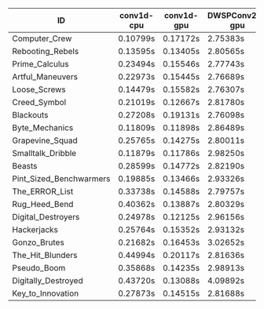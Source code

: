 |ID|conv1d-cpu|conv1d-gpu|DWSPConv2D-gpu|gemm-gpu|avg|
|-|-|-|-|-|-|
|Computer_Crew|0.10799s|0.17172s|2.75383s|1.65536s|1.17222s|
|Rebooting_Rebels|0.13595s|0.13405s|2.80565s|1.66573s|1.18535s|
|Prime_Calculus|0.23494s|0.15546s|2.77743s|1.65628s|1.20603s|
|Artful_Maneuvers|0.22973s|0.15445s|2.76689s|1.68199s|1.20826s|
|Loose_Screws|0.14479s|0.15582s|2.76307s|1.77062s|1.20858s|
|Creed_Symbol|0.21019s|0.12667s|2.81780s|1.71397s|1.21716s|
|Blackouts|0.27208s|0.19131s|2.76098s|1.65690s|1.22032s|
|Byte_Mechanics|0.11809s|0.11898s|2.86489s|1.78211s|1.22102s|
|Grapevine_Squad|0.25765s|0.14275s|2.80011s|1.69319s|1.22342s|
|Smalltalk_Dribble|0.11879s|0.11786s|2.98250s|1.75582s|1.24375s|
|Beasts|0.28599s|0.14772s|2.82190s|1.86571s|1.28033s|
|Pint_Sized_Benchwarmers|0.19885s|0.13466s|2.93326s|1.86081s|1.28190s|
|The_ERROR_List|0.33738s|0.14588s|2.79757s|1.89015s|1.29274s|
|Rug_Heed_Bend|0.40362s|0.13887s|2.80329s|1.84193s|1.29693s|
|Digital_Destroyers|0.24978s|0.12125s|2.96156s|1.86432s|1.29923s|
|Hackerjacks|0.25764s|0.15352s|2.93132s|1.94042s|1.32073s|
|Gonzo_Brutes|0.21682s|0.16453s|3.02652s|1.88482s|1.32317s|
|The_Hit_Blunders|0.44994s|0.20117s|2.81636s|1.86787s|1.33383s|
|Pseudo_Boom|0.35868s|0.14235s|2.98913s|1.87360s|1.34094s|
|Digitally_Destroyed|0.43720s|0.13088s|4.09892s|2.40216s|1.76729s|
|Key_to_Innovation|0.27873s|0.14515s|2.81688s|infs|infs|
